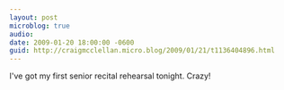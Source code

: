 ```yaml
---
layout: post
microblog: true
audio: 
date: 2009-01-20 18:00:00 -0600
guid: http://craigmcclellan.micro.blog/2009/01/21/t1136404896.html
---
```

I've got my first senior recital rehearsal tonight.  Crazy!
